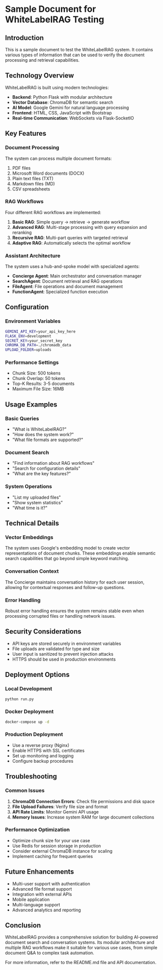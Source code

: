# Sample Document for WhiteLabelRAG Testing

## Introduction

This is a sample document to test the WhiteLabelRAG system. It contains various types of information that can be used to verify the document processing and retrieval capabilities.

## Technology Overview

WhiteLabelRAG is built using modern technologies:

- **Backend**: Python Flask with modular architecture
- **Vector Database**: ChromaDB for semantic search
- **AI Model**: Google Gemini for natural language processing
- **Frontend**: HTML, CSS, JavaScript with Bootstrap
- **Real-time Communication**: WebSockets via Flask-SocketIO

## Key Features

### Document Processing
The system can process multiple document formats:
1. PDF files
2. Microsoft Word documents (DOCX)
3. Plain text files (TXT)
4. Markdown files (MD)
5. CSV spreadsheets

### RAG Workflows
Four different RAG workflows are implemented:

1. **Basic RAG**: Simple query → retrieve → generate workflow
2. **Advanced RAG**: Multi-stage processing with query expansion and reranking
3. **Recursive RAG**: Multi-part queries with targeted retrieval
4. **Adaptive RAG**: Automatically selects the optimal workflow

### Assistant Architecture
The system uses a hub-and-spoke model with specialized agents:

- **Concierge Agent**: Main orchestrator and conversation manager
- **SearchAgent**: Document retrieval and RAG operations
- **FileAgent**: File operations and document management
- **FunctionAgent**: Specialized function execution

## Configuration

### Environment Variables
```bash
GEMINI_API_KEY=your_api_key_here
FLASK_ENV=development
SECRET_KEY=your_secret_key
CHROMA_DB_PATH=./chromadb_data
UPLOAD_FOLDER=uploads
```

### Performance Settings
- Chunk Size: 500 tokens
- Chunk Overlap: 50 tokens
- Top-K Results: 3-5 documents
- Maximum File Size: 16MB

## Usage Examples

### Basic Queries
- "What is WhiteLabelRAG?"
- "How does the system work?"
- "What file formats are supported?"

### Document Search
- "Find information about RAG workflows"
- "Search for configuration details"
- "What are the key features?"

### System Operations
- "List my uploaded files"
- "Show system statistics"
- "What time is it?"

## Technical Details

### Vector Embeddings
The system uses Google's embedding model to create vector representations of document chunks. These embeddings enable semantic search capabilities that go beyond simple keyword matching.

### Conversation Context
The Concierge maintains conversation history for each user session, allowing for contextual responses and follow-up questions.

### Error Handling
Robust error handling ensures the system remains stable even when processing corrupted files or handling network issues.

## Security Considerations

- API keys are stored securely in environment variables
- File uploads are validated for type and size
- User input is sanitized to prevent injection attacks
- HTTPS should be used in production environments

## Deployment Options

### Local Development
```bash
python run.py
```

### Docker Deployment
```bash
docker-compose up -d
```

### Production Deployment
- Use a reverse proxy (Nginx)
- Enable HTTPS with SSL certificates
- Set up monitoring and logging
- Configure backup procedures

## Troubleshooting

### Common Issues
1. **ChromaDB Connection Errors**: Check file permissions and disk space
2. **File Upload Failures**: Verify file size and format
3. **API Rate Limits**: Monitor Gemini API usage
4. **Memory Issues**: Increase system RAM for large document collections

### Performance Optimization
- Optimize chunk size for your use case
- Use Redis for session storage in production
- Consider external ChromaDB instance for scaling
- Implement caching for frequent queries

## Future Enhancements

- Multi-user support with authentication
- Advanced file format support
- Integration with external APIs
- Mobile application
- Multi-language support
- Advanced analytics and reporting

## Conclusion

WhiteLabelRAG provides a comprehensive solution for building AI-powered document search and conversation systems. Its modular architecture and multiple RAG workflows make it suitable for various use cases, from simple document Q&A to complex task automation.

For more information, refer to the README.md file and API documentation.